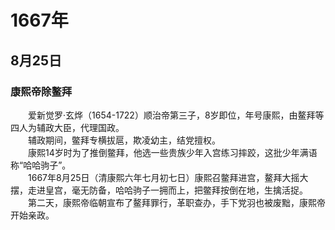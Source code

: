 # 1667年
## 8月25日
### 康熙帝除鳌拜
　　爱新觉罗·玄烨（1654-1722）顺治帝第三子，8岁即位，年号康熙，由鳌拜等四人为辅政大臣，代理国政。<br>　　辅政期间，鳖拜专横拔扈，欺凌幼主，结党擅权。<br>　　康熙14岁时为了推倒鳖拜，他选一些贵族少年入宫练习摔跤，这批少年满语称“哈哈驹子”。<br>　　1667年8月25日（清康熙六年七月初七日）康熙召鳖拜进宫，鳌拜大摇大摆，走进皇宫，毫无防备，哈哈驹子一拥而上，把鳖拜按倒在地，生擒活捉。<br>　　第二天，康熙帝临朝宣布了鳌拜罪行，革职查办，手下党羽也被废黜，康熙帝开始亲政。
<comment/>